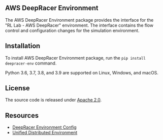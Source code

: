 ## AWS DeepRacer Environment

The AWS DeepRacer Environment package provides the interface for the "RL Lab - AWS DeepRacer" environment.
The interface contains the flow control and configuration changes for the simulation environment.

## Installation

To install AWS DeepRacer Environment package, run the `pip install deepracer-env` command.

Python 3.6, 3.7, 3.8, and 3.9 are supported on Linux, Windows, and macOS.

## License

The source code is released under [Apache 2.0](https://aws.amazon.com/apache-2-0/).


## Resources
* [DeepRacer Environment Config](https://github.com/aws-deepracer/deepracer-env-config)
* [Unified Distributed Environment](https://github.com/aws-deepracer/ude)
